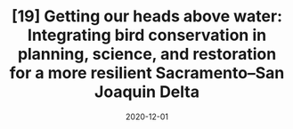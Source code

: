 ---
title: "[19] Getting our heads above water: Integrating bird conservation in planning, science, and restoration for a more resilient Sacramento–San Joaquin Delta"
collection: publications
date: 2020-12-01
venue: 'San Francisco Estuary and Watershed Science'
link: 'https://doi.org/10.15447/sfews.2020v18iss4art2'
openaccess: true
paperurl: '/files/Dybala et al. 2020.pdf'
citation: '<b>Dybala KE</b>, Gardali T, Melcer RE (2020) Getting our heads above water: Integrating bird conservation in planning, science, and restoration for a more resilient Sacramento–San Joaquin Delta. <i>San Francisco Estuary and Watershed Science</i> 18(4). DOI: 10.15447/sfews.2020v18iss4art2'
---
